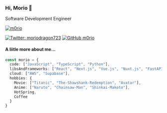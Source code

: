 ### Hi, Morio 👋

Software Development Engineer

<a href="https://github.com/m0rio/">
    <img src="https://komarev.com/ghpvc/?username=m0rio" alt="m0rio" />
</a>

[![Twitter: moriodragon723](https://img.shields.io/twitter/follow/moriodragon723?style=social)](https://twitter.com/moriodragon723)
[![GitHub m0rio](https://img.shields.io/github/followers/m0rio?label=follow&style=social)](https://github.com/m0rio)


#### A liitle more about me...

```typescript
const morio = {
  code: ["JavaScript", "TypeScript", "Python"],
  libsAndFrameworks: ["React", "Next.js", "Vue.js", "Nuxt.js", "FastAPI"],
  cloud: ["AWS", "Supabase"],
  hobbies: {
    Movie: ["Titanic", "The-Shawshank-Redemption", "Avatar"],
    Anime: ["Naruto", "Chainsaw-Man", "Shinkai-Makoto"],
    HotSpring,
    Coffee 
  }
}
```